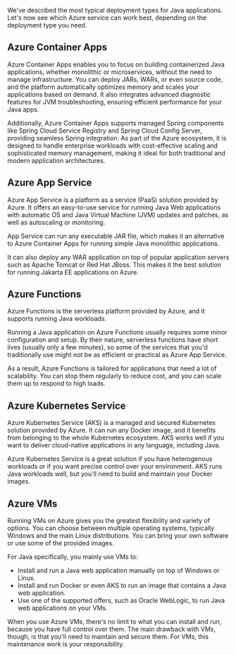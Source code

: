 We've described the most typical deployment types for Java applications. Let's now see which Azure service can work best, depending on the deployment type you need.

## Azure Container Apps

Azure Container Apps enables you to focus on building containerized Java applications, whether monolithic or microservices, without the need to manage infrastructure. You can deploy JARs, WARs, or even source code, and the platform automatically optimizes memory and scales your applications based on demand. It also integrates advanced diagnostic features for JVM troubleshooting, ensuring efficient performance for your Java apps.

Additionally, Azure Container Apps supports managed Spring components like Spring Cloud Service Registry and Spring Cloud Config Server, providing seamless Spring integration. As part of the Azure ecosystem, it is designed to handle enterprise workloads with cost-effective scaling and sophisticated memory management, making it ideal for both traditional and modern application architectures.

## Azure App Service

Azure App Service is a platform as a service (PaaS) solution provided by Azure. It offers an easy-to-use service for running Java Web applications with automatic OS and Java Virtual Machine (JVM) updates and patches, as well as autoscaling or monitoring.

App Service can run any executable JAR file, which makes it an alternative to Azure Container Apps for running simple Java monolithic applications.

It can also deploy any WAR application on top of popular application servers such as Apache Tomcat or Red Hat JBoss. This makes it the best solution for running Jakarta EE applications on Azure.

## Azure Functions

Azure Functions is the serverless platform provided by Azure, and it supports running Java workloads.

Running a Java application on Azure Functions usually requires some minor configuration and setup. By their nature, serverless functions have short lives (usually only a few minutes), so some of the services that you'd traditionally use might not be as efficient or practical as Azure App Service.

As a result, Azure Functions is tailored for applications that need a lot of scalability. You can stop them regularly to reduce cost, and you can scale them up to respond to high loads.

## Azure Kubernetes Service

Azure Kubernetes Service (AKS) is a managed and secured Kubernetes solution provided by Azure. It can run any Docker image, and it benefits from belonging to the whole Kubernetes ecosystem. AKS works well if you want to deliver cloud-native applications in any language, including Java.

Azure Kubernetes Service is a great solution if you have heterogenous workloads or if you want precise control over your environment. AKS runs Java workloads well, but you'll need to build and maintain your Docker images.

## Azure VMs

Running VMs on Azure gives you the greatest flexibility and variety of options. You can choose between multiple operating systems, typically Windows and the main Linux distributions. You can bring your own software or use some of the provided images.

For Java specifically, you mainly use VMs to:

- Install and run a Java web application manually on top of Windows or Linux.
- Install and run Docker or even AKS to run an image that contains a Java web application.
- Use one of the supported offers, such as Oracle WebLogic, to run Java web applications on your VMs.

When you use Azure VMs, there's no limit to what you can install and run, because you have full control over them. The main drawback with VMs, though, is that you'll need to maintain and secure them. For VMs, this maintenance work is your responsibility.
